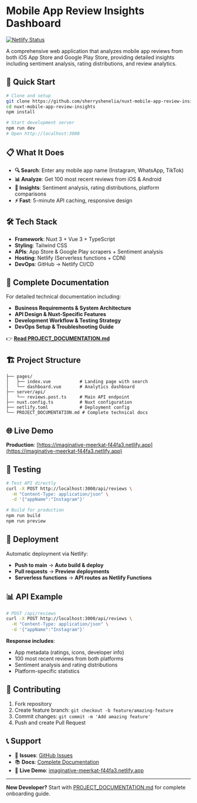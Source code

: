 # Mobile App Review Insights Dashboard

[![Netlify Status](https://api.netlify.com/api/v1/badges/your-badge-id/deploy-status)](https://app.netlify.com/sites/nuxt-mobile-app-review-insights/deploys)

A comprehensive web application that analyzes mobile app reviews from both iOS App Store and Google Play Store, providing detailed insights including sentiment analysis, rating distributions, and review analytics.

## 🚀 Quick Start

```bash
# Clone and setup
git clone https://github.com/sherryshenelia/nuxt-mobile-app-review-insights.git
cd nuxt-mobile-app-review-insights
npm install

# Start development server
npm run dev
# Open http://localhost:3000
```

## 📋 What It Does

- **🔍 Search**: Enter any mobile app name (Instagram, WhatsApp, TikTok)
- **📊 Analyze**: Get 100 most recent reviews from iOS & Android
- **🎯 Insights**: Sentiment analysis, rating distributions, platform comparisons
- **⚡ Fast**: 5-minute API caching, responsive design

## 🛠️ Tech Stack

- **Framework**: Nuxt 3 + Vue 3 + TypeScript
- **Styling**: Tailwind CSS
- **APIs**: App Store & Google Play scrapers + Sentiment analysis
- **Hosting**: Netlify (Serverless functions + CDN)
- **DevOps**: GitHub → Netlify CI/CD

## 📖 Complete Documentation

For detailed technical documentation including:
- **Business Requirements & System Architecture**
- **API Design & Nuxt-Specific Features**  
- **Development Workflow & Testing Strategy**
- **DevOps Setup & Troubleshooting Guide**

👉 **[Read PROJECT_DOCUMENTATION.md](./PROJECT_DOCUMENTATION.md)**

## 🏗️ Project Structure

```
├── pages/
│   ├── index.vue           # Landing page with search
│   └── dashboard.vue       # Analytics dashboard  
├── server/api/
│   └── reviews.post.ts     # Main API endpoint
├── nuxt.config.ts          # Nuxt configuration
├── netlify.toml            # Deployment config
└── PROJECT_DOCUMENTATION.md # Complete technical docs
```

## 🌐 Live Demo

**Production**: [https://imaginative-meerkat-f44fa3.netlify.app](https://imaginative-meerkat-f44fa3.netlify.app)

## 🧪 Testing

```bash
# Test API directly
curl -X POST http://localhost:3000/api/reviews \
  -H "Content-Type: application/json" \
  -d '{"appName":"Instagram"}'

# Build for production
npm run build
npm run preview
```

## 🚀 Deployment

Automatic deployment via Netlify:
- **Push to main** → **Auto build & deploy**
- **Pull requests** → **Preview deployments**
- **Serverless functions** → **API routes as Netlify Functions**

## 📊 API Example

```bash
# POST /api/reviews
curl -X POST http://localhost:3000/api/reviews \
  -H "Content-Type: application/json" \
  -d '{"appName":"Instagram"}'
```

**Response includes**:
- App metadata (ratings, icons, developer info)
- 100 most recent reviews from both platforms
- Sentiment analysis and rating distributions
- Platform-specific statistics

## 🤝 Contributing

1. Fork repository
2. Create feature branch: `git checkout -b feature/amazing-feature`
3. Commit changes: `git commit -m 'Add amazing feature'`
4. Push and create Pull Request

## 📞 Support

- 🐛 **Issues**: [GitHub Issues](https://github.com/sherryshenelia/nuxt-mobile-app-review-insights/issues)
- 📚 **Docs**: [Complete Documentation](./PROJECT_DOCUMENTATION.md)
- 🔗 **Live Demo**: [imaginative-meerkat-f44fa3.netlify.app](https://imaginative-meerkat-f44fa3.netlify.app)

---

**New Developer?** Start with [PROJECT_DOCUMENTATION.md](./PROJECT_DOCUMENTATION.md) for complete onboarding guide.